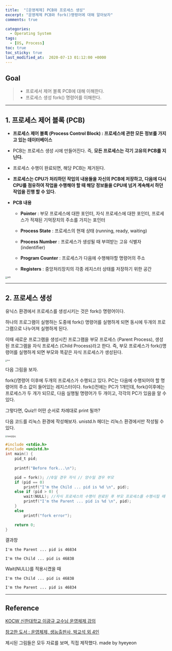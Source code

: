 ```yaml
---
title:  "[운영체제] PCB와 프로세스 생성"
excerpt: "운영체제 PCB와 fork()명령어에 대해 알아보자"
comments: true

categories:
  - Operating System
tags: 
  - [OS, Process]
toc: true
toc_sticky: true
last_modified_at:  2020-07-13 01:12:00 +0000
---
```


## Goal

> - 프로세서 제어 블록 PCB에 대해 이해한다.
> - 프로세스 생성 fork() 명령어를 이해한다.

---

## 1. 프로세스 제어 블록 (PCB)

- **프로세스 제어 블록 (Process Control Block) :  프로세스에 관한 모든 정보를 가지고 있는 데이터베이스**

- PCB는 프로세스 생성 시에 만들어진다. 즉, **모든 프로세스는 각기 고유의 PCB를 지닌다.**
- 프로세스 수행이 완료되면, 해당 PCB는 제거된다. 
- **프로세스는 CPU가 처리하던 작업의 내용들을 자신의 PCB에 저장하고, 다음에 다시 CPU를 점유하여 작업을 수행해야 할 때 해당 정보들을 CPU에 넘겨 계속해서 하던 작업을 진행 할 수 있다.**

- **PCB 내용** 

  - **Pointer** : 부모 프로세스에 대한 포인터, 자식 프로세스에 대한 포인터, 프로세스가 적재된 기억장치의 주소를 가지는 포인터
  - **Process State** : 프로세스의 현재 상태 (running, ready, waiting)

  - **Process Number** : 프로세스가 생성될 때 부여받는 고유 식별자 (indentifier)
  - **Program Counter** : 프로세스가 다음에 수행해야할 명령어의 주소
  - **Registers** : 중앙처리장치의 각종 레지스터 상태를 저장하기 위한 공간

<img src="https://user-images.githubusercontent.com/32683894/87313931-8b6c9180-c55d-11ea-9b37-1304dce4631e.jpg" alt="pcb" style="zoom:40%;" />



---

## 2. 프로세스 생성

유닉스 환경에서 프로세스를 생성시키는 것은 fork() 명령어이다. 

하나의 프로그램이 실행하는 도중에 fork() 명령어를 실행하게 되면 동시에 두개의 프로그램으로 나누어져 실행하게 된다. 

이때 새로운 프로그램을 생성시킨 프로그램을 부모 프로세스 (Parent Process), 생성된 프로그램을 자식 프로세스 (Child Process)라고 한다. 즉, 부모 프로세스가 fork()명령어를 실행하게 되면 부모와 똑같은 자식 프로세스가 생성된다. 

<img src="https://user-images.githubusercontent.com/32683894/87317598-30896900-c562-11ea-9fd3-f3bfd59a9150.jpg" alt="fork" style="zoom:33%;" />

다음 그림을 보자. 

fork()명령어 이후에 두개의 프로세스가 수행되고 있다. PC는 다음에 수행되어야 할 명령어의 주소 값이 들어있는 레지스터이다. fork()전에는 PC가 1개인데, fork()이후에는 프로세스가 두 개가 되므로, 다음 실행될 명령어가 두 개이고, 각각의 PC가 있음을 알 수 있다. 



그렇다면, Quiz!! 어떤 순서로 차례대로 print 될까? 

다음 코드를 리눅스 환경에 작성해보자. unistd.h 헤더는 리눅스 환경에서만 작성될 수 있다. 

<img src="https://user-images.githubusercontent.com/32683894/87331896-b19e2b80-c575-11ea-95c3-f43a59598017.jpg" alt="fork명령어" style="zoom:40%;" />

```c
#include <stdio.h>
#include <unistd.h>
int main() {
	pid_t pid;
    
	printf("Before fork...\n");

	pid = fork(); //0일 경우 자식 // 양수일 경우 부모
	if (pid == 0)
		printf("I'm the Child ... pid is %d \n", pid);
	else if (pid > 0) {
		wait(NULL); //자식 프로세스의 수행이 완료된 후 부모 프로세스를 수행시킬 때 처리. 
		printf("I'm the Parent ... pid is %d \n", pid);
	}
	else
		printf("fork error");

	return 0;
}
```


결과창 

```
I'm the Parent ... pid is 46834

I'm the Child ... pid is 46838
```

Wait(NULL)를 적용시켰을 때 

```
I'm the Child ... pid is 46838

I'm the Parent ... pid is 46834
```



---

## Reference

[KOCW 신한대학교 이광규 교수님 운영체제 강의](http://www.kocw.net/home/cview.do?cid=43cf05472bb2761a&ar=link_nvrc)

[참고한 도서 :  운영체제, 생능출판사, 박교석 외 4인](https://book.naver.com/bookdb/book_detail.nhn?bid=7294946)

제시된 그림들은 모두 자료를 보며, 직접 제작했다. made by hyeyeon